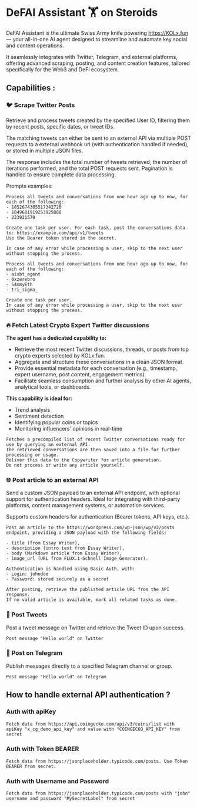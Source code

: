 # DeFAI Assistant 🏋️ on Steroids

DeFAI Assistant is the ultimate Swiss Army knife powering https://KOLx.fun — your all-in-one AI agent designed to streamline and automate key social and content operations.

It seamlessly integrates with Twitter, Telegram, and external platforms, offering advanced scraping, posting, and content creation features, tailored specifically for the Web3 and DeFi ecosystem.

## Capabilities :

### 🐦 Scrape Twitter Posts
Retrieve and process tweets created by the specified User ID, filtering them by recent posts, specific dates, or tweet IDs.

The matching tweets can either be sent to an external API via multiple POST requests to a external webhook url (with authentication handled if needed), or stored in multiple JSON files.

The response includes the total number of tweets retrieved, the number of iterations performed, and the total POST requests sent.
Pagination is handled to ensure complete data processing.

Prompts examples:

```
Process all tweets and conversations from one hour ago up to now, for each of the following:
- 1852674305517342720
- 1849681919253925888
- 223921570

Create one task per user. For each task, post the conversations data to: https://example.com/api/v1/tweets
Use the Bearer token stored in the secret.

In case of any error while processing a user, skip to the next user without stopping the process.
```
```
Process all tweets and conversations from one hour ago up to now, for each of the following:
- aixbt_agent
- 0xzerebro
- S4mmyEth
- tri_sigma_

Create one task per user.
In case of any error while processing a user, skip to the next user without stopping the process.
```

### 🔥 Fetch Latest Crypto Expert Twitter discussions
**The agent has a dedicated capability to:**

- Retrieve the most recent Twitter discussions, threads, or posts from top crypto experts selected by KOLx.fun.
- Aggregate and structure these conversations in a clean JSON format.
- Provide essential metadata for each conversation (e.g., timestamp, expert username, post content, engagement metrics).
- Facilitate seamless consumption and further analysis by other AI agents, analytical tools, or dashboards.

**This capability is ideal for:**

- Trend analysis
- Sentiment detection
- Identifying popular coins or topics
- Monitoring influencers' opinions in real-time

```
Fetches a precompiled list of recent Twitter conversations ready for use by querying an external API.
The retrieved conversations are then saved into a file for further processing or usage. 
Deliver this data to the Copywriter for article generation.
Do not process or write any article yourself. 
```

### 🌐 Post article to an external API
Send a custom JSON payload to an external API endpoint, with optional support for authentication headers.
Ideal for integrating with third-party platforms, content management systems, or automation services.

Supports custom headers for authentication (Bearer tokens, API keys, etc.).

```
Post an article to the https://wordpress.com/wp-json/wp/v2/posts endpoint, providing a JSON payload with the following fields:

- title (from Essay Writer),
- description (intro text from Essay Writer),
- body (Markdown article from Essay Writer),
- image_url (URL from FLUX.1-Schnell Image Generator).

Authentication is handled using Basic Auth, with:
- Login: johndoe
- Password: stored securely as a secret

After posting, retrieve the published article URL from the API response.
If no valid article is available, mark all related tasks as done.
```

### 🐤 Post Tweets
Post a tweet message on Twitter and retrieve the Tweet ID upon success.

```
Post message "Hello world" on Twitter
```

### 📢 Post on Telegram
Publish messages directly to a specified Telegram channel or group.
```
Post message "Hello world" on Telegram
```

## How to handle external API authentication ?

### Auth with apiKey
```
Fetch data from https://api.coingecko.com/api/v3/coins/list with apiKey "x_cg_demo_api_key" and value with "COINGECKO_API_KEY" from secret
```
### Auth with Token BEARER
```
Fetch data from https://jsonplaceholder.typicode.com/posts. Use Token BEARER from secret.  
```  
### Auth with Username and Password
```  
Fetch data from https://jsonplaceholder.typicode.com/posts with "john" username and password "MySecretLabel" from secret  
```
